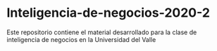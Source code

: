 # Inteligencia-de-negocios-2020-2
Este repositorio contiene el material desarrollado para la clase de inteligencia de negocios en la Universidad del Valle

